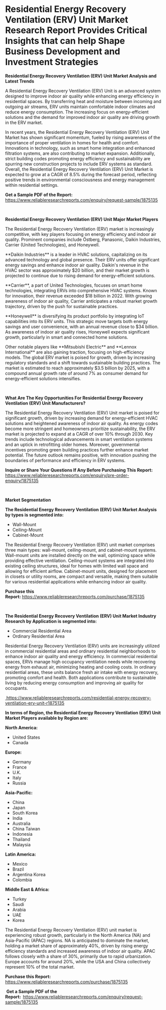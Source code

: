 <p><h1>Residential Energy Recovery Ventilation (ERV) Unit Market Research Report Provides Critical Insights that can help Shape Business Development and Investment Strategies</h1></p><p><strong>Residential Energy Recovery Ventilation (ERV) Unit Market Analysis and Latest Trends</strong></p>
<p><p>A Residential Energy Recovery Ventilation (ERV) Unit is an advanced system designed to improve indoor air quality while enhancing energy efficiency in residential spaces. By transferring heat and moisture between incoming and outgoing air streams, ERV units maintain comfortable indoor climates and reduce energy consumption. The increasing focus on energy-efficient solutions and the demand for improved indoor air quality are driving growth in the ERV market.</p><p>In recent years, the Residential Energy Recovery Ventilation (ERV) Unit Market has shown significant momentum, fueled by rising awareness of the importance of proper ventilation in homes for health and comfort. Innovations in technology, such as smart home integration and enhanced filtration systems, are also contributing to market expansion. Additionally, strict building codes promoting energy efficiency and sustainability are spurring new construction projects to include ERV systems as standard. Overall, the Residential Energy Recovery Ventilation (ERV) Unit Market is expected to grow at a CAGR of 8.5% during the forecast period, reflecting positive trends in environmental consciousness and energy management within residential settings.</p></p>
<p><strong>Get a Sample PDF of the Report:&nbsp;</strong> <a href="https://www.reliableresearchreports.com/enquiry/request-sample/1875135?utm_campaign=2215&utm_medium=2&utm_source=Github&utm_content=ia&utm_term=16042025&utm_id=residential-energy-recovery-ventilation-erv-unit">https://www.reliableresearchreports.com/enquiry/request-sample/1875135</a></p>
<p>&nbsp;</p>
<p><strong>Residential Energy Recovery Ventilation (ERV) Unit Major Market Players</strong></p>
<p><p>The Residential Energy Recovery Ventilation (ERV) market is increasingly competitive, with key players focusing on energy efficiency and indoor air quality. Prominent companies include Östberg, Panasonic, Daikin Industries, Carrier (United Technologies), and Honeywell.</p><p>**Daikin Industries** is a leader in HVAC solutions, capitalizing on its advanced technology and global presence. Their ERV units offer significant energy savings and enhance indoor air quality. Daikin's revenue in the HVAC sector was approximately $20 billion, and their market growth is projected to continue due to rising demand for energy-efficient solutions.</p><p>**Carrier**, a part of United Technologies, focuses on smart home technologies, integrating ERVs into comprehensive HVAC systems. Known for innovation, their revenue exceeded $18 billion in 2022. With growing awareness of indoor air quality, Carrier anticipates a robust market growth trajectory, driven by the push for sustainable practices.</p><p>**Honeywell** is diversifying its product portfolio by integrating IoT capabilities into its ERV units. This strategic move targets both energy savings and user convenience, with an annual revenue close to $34 billion. As awareness of indoor air quality rises, Honeywell expects significant growth, particularly in smart and connected home solutions.</p><p>Other notable players like **Mitsubishi Electric** and **Lennox International** are also gaining traction, focusing on high-efficiency models. The global ERV market is poised for growth, driven by increasing regulatory standards and a shift towards sustainable building practices. The market is estimated to reach approximately $3.5 billion by 2025, with a compound annual growth rate of around 7% as consumer demand for energy-efficient solutions intensifies.</p></p>
<p>&nbsp;</p>
<p><strong>What Are The Key Opportunities For Residential Energy Recovery Ventilation (ERV) Unit Manufacturers?</strong></p>
<p><p>The Residential Energy Recovery Ventilation (ERV) Unit market is poised for significant growth, driven by increasing demand for energy-efficient HVAC solutions and heightened awareness of indoor air quality. As energy codes become more stringent and homeowners prioritize sustainability, the ERV market is projected to expand at a CAGR of over 10% through 2030. Key trends include technological advancements in smart ventilation systems and an uptick in retrofitting older homes. Moreover, governmental incentives promoting green building practices further enhance market potential. The future outlook remains positive, with innovation pushing the boundaries of performance and efficiency in ERV systems.</p></p>
<p><strong>Inquire or Share Your Questions If Any Before Purchasing This Report:</strong> <a href="https://www.reliableresearchreports.com/enquiry/pre-order-enquiry/1875135?utm_campaign=2215&utm_medium=2&utm_source=Github&utm_content=ia&utm_term=16042025&utm_id=residential-energy-recovery-ventilation-erv-unit">https://www.reliableresearchreports.com/enquiry/pre-order-enquiry/1875135</a></p>
<p>&nbsp;</p>
<p><strong>Market Segmentation</strong></p>
<p><strong>The Residential Energy Recovery Ventilation (ERV) Unit Market Analysis by types is segmented into:</strong></p>
<p><ul><li>Wall-Mount</li><li>Ceiling-Mount</li><li>Cabinet-Mount</li></ul></p>
<p><p>The Residential Energy Recovery Ventilation (ERV) unit market comprises three main types: wall-mount, ceiling-mount, and cabinet-mount systems. Wall-mount units are installed directly on the wall, optimizing space while providing effective ventilation. Ceiling-mount systems are integrated into existing ceiling structures, ideal for homes with limited wall space and allowing for efficient airflow. Cabinet-mount units, designed for placement in closets or utility rooms, are compact and versatile, making them suitable for various residential applications while enhancing indoor air quality.</p></p>
<p><strong>Purchase this Report:&nbsp;</strong><a href="https://www.reliableresearchreports.com/purchase/1875135?utm_campaign=2215&utm_medium=2&utm_source=Github&utm_content=ia&utm_term=16042025&utm_id=residential-energy-recovery-ventilation-erv-unit">https://www.reliableresearchreports.com/purchase/1875135</a></p>
<p>&nbsp;</p>
<p><strong>The Residential Energy Recovery Ventilation (ERV) Unit Market Industry Research by Application is segmented into:</strong></p>
<p><ul><li>Commercial Residential Area</li><li>Ordinary Residential Area</li></ul></p>
<p><p>Residential Energy Recovery Ventilation (ERV) units are increasingly utilized in commercial residential areas and ordinary residential neighborhoods to enhance indoor air quality and energy efficiency. In commercial residential spaces, ERVs manage high occupancy ventilation needs while recovering energy from exhaust air, minimizing heating and cooling costs. In ordinary residential areas, these units balance fresh air intake with energy recovery, promoting comfort and health. Both applications contribute to sustainable living by reducing energy consumption and improving air quality for occupants.</p></p>
<p><a href="https://www.reliableresearchreports.com/residential-energy-recovery-ventilation-erv-unit-r1875135?utm_campaign=2215&utm_medium=2&utm_source=Github&utm_content=ia&utm_term=16042025&utm_id=residential-energy-recovery-ventilation-erv-unit">&nbsp;https://www.reliableresearchreports.com/residential-energy-recovery-ventilation-erv-unit-r1875135</a></p>
<p><strong>In terms of Region, the Residential Energy Recovery Ventilation (ERV) Unit Market Players available by Region are:</strong></p>
<p>
    <p> <strong> North America: </strong>
        <ul>
            <li>United States</li>
            <li>Canada</li>
        </ul>
        </p> 
    <p> <strong> Europe: </strong>
        <ul>
            <li>Germany</li>
            <li>France</li>
            <li>U.K.</li>
            <li>Italy</li>
            <li>Russia</li>
        </ul>
        </p> 
    <p> <strong> Asia-Pacific: </strong>
        <ul>
            <li>China</li>
            <li>Japan</li>
            <li>South Korea</li>
            <li>India</li>
            <li>Australia</li>
            <li>China Taiwan</li>
            <li>Indonesia</li>
            <li>Thailand</li>
            <li>Malaysia</li>
        </ul>
        </p> 
    <p> <strong> Latin America: </strong>
        <ul>
            <li>Mexico</li>
            <li>Brazil</li>
            <li>Argentina Korea</li>
            <li>Colombia</li>
        </ul>
        </p> 
    <p> <strong> Middle East & Africa: </strong>
        <ul>
            <li>Turkey</li>
            <li>Saudi</li>
            <li>Arabia</li>
            <li>UAE</li>
            <li>Korea</li>
        </ul>
    </p>
    </p>
<p><p>The Residential Energy Recovery Ventilation (ERV) unit market is experiencing robust growth, particularly in the North America (NA) and Asia-Pacific (APAC) regions. NA is anticipated to dominate the market, holding a market share of approximately 40%, driven by rising energy efficiency standards and increased awareness of indoor air quality. APAC follows closely with a share of 30%, primarily due to rapid urbanization. Europe accounts for around 20%, while the USA and China collectively represent 10% of the total market.</p></p>
<p><strong>Purchase this Report: </strong><a href="https://www.reliableresearchreports.com/purchase/1875135?utm_campaign=2215&utm_medium=2&utm_source=Github&utm_content=ia&utm_term=16042025&utm_id=residential-energy-recovery-ventilation-erv-unit">https://www.reliableresearchreports.com/purchase/1875135</a></p>
<p>&nbsp;<strong>Get a Sample PDF of the Report:&nbsp;&nbsp;</strong><a href="https://www.reliableresearchreports.com/enquiry/request-sample/1875135?utm_campaign=2215&utm_medium=2&utm_source=Github&utm_content=ia&utm_term=16042025&utm_id=residential-energy-recovery-ventilation-erv-unit">https://www.reliableresearchreports.com/enquiry/request-sample/1875135</a></p>
<p><strong></strong></p>
<p><p></p><p></p><p></p></p>